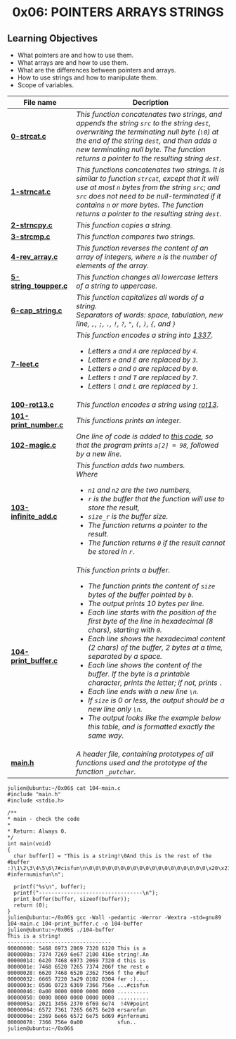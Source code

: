 <h1 align="center">0x06: POINTERS ARRAYS STRINGS</h1>

<h2>Learning Objectives</h2>
<ul>
  <li>What pointers are and how to use them.</li>
  <li>What arrays are and how to use them.</li>
  <li>What are the differences between pointers and arrays.</li>
  <li>How to use strings and how to manipulate them.</li>
  <li>Scope of variables.</li>
</ul>

|File name|Decription|
|---|---|
|[**0-strcat.c**](https://github.com/GM-Samuelstein/alx-low_level_programming/blob/master/0x06-pointers_arrays_strings/0-strcat.c)|*This function concatenates two strings, and appends the string `src` to the string `dest`, overwriting the terminating null byte (`\0`) at the end of the string `dest`, and then adds a new terminating null byte. The function returns a pointer to the resulting string `dest`.*|
|[**1-strncat.c**](https://github.com/GM-Samuelstein/alx-low_level_programming/blob/master/0x06-pointers_arrays_strings/1-strncat.c)|*This functions concatenates two strings. It is similar to function `strcat`, except that it will use at most `n` bytes from the string `src`; and `src` does not need to be null-terminated if it contains `n` or more bytes. The function returns a pointer to the resulting string `dest`.*|
|[**2-strncpy.c**](https://github.com/GM-Samuelstein/alx-low_level_programming/blob/master/0x06-pointers_arrays_strings/2-strncpy.c)|*This function copies a string.*|
|[**3-strcmp.c**](https://github.com/GM-Samuelstein/alx-low_level_programming/blob/master/0x06-pointers_arrays_strings/3-strcmp.c)|*This function compares two strings.*|
|[**4-rev_array.c**](https://github.com/GM-Samuelstein/alx-low_level_programming/blob/master/0x06-pointers_arrays_strings/4-rev_array.c)|*This function reverses the content of an array of integers, where `n` is the number of elements of the array.*|
|[**5-string_toupper.c**](https://github.com/GM-Samuelstein/alx-low_level_programming/blob/master/0x06-pointers_arrays_strings/5-string_toupper.c)|*This function changes all lowercase letters of a string to uppercase.*|
|[**6-cap_string.c**](https://github.com/GM-Samuelstein/alx-low_level_programming/blob/master/0x06-pointers_arrays_strings/6-cap_string.c)|*This function capitalizes all words of a string.<br> Separators of words: space, tabulation, new line, `,`, `;`, `.`, `!`, `?`, `"`, `(`, `)`, `{`, and `}`*|
|[**7-leet.c**](https://github.com/GM-Samuelstein/alx-low_level_programming/blob/master/0x06-pointers_arrays_strings/7-leet.c)|<em> This function encodes a string into [1337](https://en.wikipedia.org/wiki/Leet). <br> <ul> <li>Letters `a` and `A` are replaced by `4`.</li> <li>Letters `e` and `E` are replaced by `3`.</li> <li>Letters `o` and `O` are replaced by `0`. </li> <li>Letters `t` and `T` are replaced by `7`.</li> <li> Letters `l` and `L` are replaced by `1`. </li> </ul> </em>|
|[**100-rot13.c**](https://github.com/GM-Samuelstein/alx-low_level_programming/blob/master/0x06-pointers_arrays_strings/100-rot13.c)|*This function encodes a string using [rot13](https://en.wikipedia.org/wiki/ROT13).*|
|[**101-print_number.c**](https://github.com/GM-Samuelstein/alx-low_level_programming/blob/master/0x06-pointers_arrays_strings/101-print_number.c)|*This functions prints an integer.*|
|[**102-magic.c**](https://github.com/GM-Samuelstein/alx-low_level_programming/blob/master/0x06-pointers_arrays_strings/102-magic.c)|*One line of code is added to [this code](https://github.com/holbertonschool/make_magic_happen/blob/master/magic.c), so that the program prints `a[2] = 98`, followed by a new line.*|
|[**103-infinite_add.c**](https://github.com/GM-Samuelstein/alx-low_level_programming/blob/master/0x06-pointers_arrays_strings/103-infinite_add.c)|*This function adds two numbers. <br> Where <ul> <li>`n1` and `n2` are the two numbers,</li> <li>`r` is the buffer that the function will use to store the result,</li> <li>`size_r` is the buffer size.</li> <li>The function returns a pointer to the result.</l> <li>The function returns `0` if the result cannot be stored in `r`.</li> </ul>*|
|[**104-print_buffer.c**](https://github.com/GM-Samuelstein/alx-low_level_programming/blob/master/0x06-pointers_arrays_strings/104-print_buffer.c)|<em>This function prints a buffer.<br> <ul> <li>The function prints the content of `size` bytes of the buffer pointed by `b`.</li> <li>The output prints 10 bytes per line.</li> <li>Each line starts with the position of the first byte of the line in hexadecimal (8 chars), starting with `0`.</li> <li>Each line shows the hexadecimal content (2 chars) of the buffer, 2 bytes at a time, separated by a space.</li> <li>Each line shows the content of the buffer. If the byte is a printable character, prints the letter; if not, prints `.`</li> <li>Each line ends with a new line `\n`.</li> <li>If `size` is 0 or less, the output should be a new line only `\n`.</li> <li>The output looks like the example below this table, and is formatted exactly the same way.</li> </ul> <em>|
|[**main.h**](https://github.com/GM-Samuelstein/alx-low_level_programming/blob/master/0x06-pointers_arrays_strings/main.h)|*A header file, containing prototypes of all functions used and the prototype of the function `_putchar`.*|
  ```
  julien@ubuntu:~/0x06$ cat 104-main.c
#include "main.h"
#include <stdio.h>

/**
 * main - check the code
 *
 * Return: Always 0.
 */
int main(void)
{
    char buffer[] = "This is a string!\0And this is the rest of the #buffer :)\1\2\3\4\5\6\7#cisfun\n\0\0\0\0\0\0\0\0\0\0\0\0\0\0\0\0\0\0\0\x20\x21\x34\x56#pointersarefun #infernumisfun\n";

    printf("%s\n", buffer);
    printf("---------------------------------\n");
    print_buffer(buffer, sizeof(buffer));
    return (0);
}
julien@ubuntu:~/0x06$ gcc -Wall -pedantic -Werror -Wextra -std=gnu89 104-main.c 104-print_buffer.c -o 104-buffer
julien@ubuntu:~/0x06$ ./104-buffer 
This is a string!
---------------------------------
00000000: 5468 6973 2069 7320 6120 This is a 
0000000a: 7374 7269 6e67 2100 416e string!.An
00000014: 6420 7468 6973 2069 7320 d this is 
0000001e: 7468 6520 7265 7374 206f the rest o
00000028: 6620 7468 6520 2362 7566 f the #buf
00000032: 6665 7220 3a29 0102 0304 fer :)....
0000003c: 0506 0723 6369 7366 756e ...#cisfun
00000046: 0a00 0000 0000 0000 0000 ..........
00000050: 0000 0000 0000 0000 0000 ..........
0000005a: 2021 3456 2370 6f69 6e74  !4V#point
00000064: 6572 7361 7265 6675 6e20 ersarefun 
0000006e: 2369 6e66 6572 6e75 6d69 #infernumi
00000078: 7366 756e 0a00           sfun..
  julien@ubuntu:~/0x06$ 
